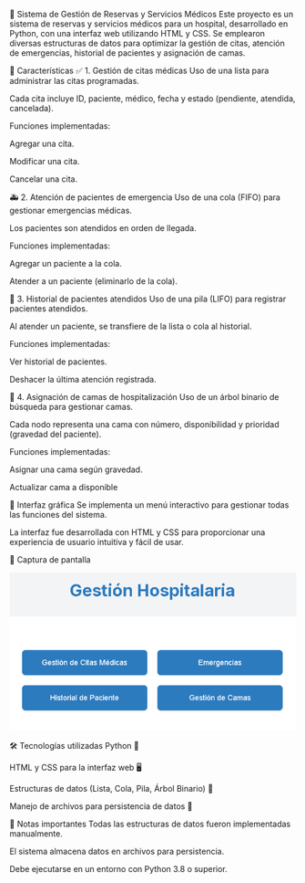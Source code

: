 🏥 Sistema de Gestión de Reservas y Servicios Médicos
Este proyecto es un sistema de reservas y servicios médicos para un hospital, desarrollado en Python, con una interfaz web utilizando HTML y CSS. Se emplearon diversas estructuras de datos para optimizar la gestión de citas, atención de emergencias, historial de pacientes y asignación de camas.

📌 Características
✅ 1. Gestión de citas médicas
Uso de una lista para administrar las citas programadas.

Cada cita incluye ID, paciente, médico, fecha y estado (pendiente, atendida, cancelada).

Funciones implementadas:

Agregar una cita.

Modificar una cita.

Cancelar una cita.

🚑 2. Atención de pacientes de emergencia
Uso de una cola (FIFO) para gestionar emergencias médicas.

Los pacientes son atendidos en orden de llegada.

Funciones implementadas:

Agregar un paciente a la cola.

Atender a un paciente (eliminarlo de la cola).

📜 3. Historial de pacientes atendidos
Uso de una pila (LIFO) para registrar pacientes atendidos.

Al atender un paciente, se transfiere de la lista o cola al historial.

Funciones implementadas:

Ver historial de pacientes.

Deshacer la última atención registrada.

🏨 4. Asignación de camas de hospitalización
Uso de un árbol binario de búsqueda para gestionar camas.

Cada nodo representa una cama con número, disponibilidad y prioridad (gravedad del paciente).

Funciones implementadas:

Asignar una cama según gravedad.

Actualizar cama a disponible

🎨 Interfaz gráfica
Se implementa un menú interactivo para gestionar todas las funciones del sistema.

La interfaz fue desarrollada con HTML y CSS para proporcionar una experiencia de usuario intuitiva y fácil de usar.

📸 Captura de pantalla

![Menú del sistema](https://github.com/exequiel-exe/Gestion_Hospitalaria-Proyecto-/blob/main/images/Captura_de_Menu.png?raw=true)



🛠 Tecnologías utilizadas
Python 🐍

HTML y CSS para la interfaz web 🖥️

Estructuras de datos (Lista, Cola, Pila, Árbol Binario) 📂

Manejo de archivos para persistencia de datos 📄

📢 Notas importantes
Todas las estructuras de datos fueron implementadas manualmente.

El sistema almacena datos en archivos para persistencia.

Debe ejecutarse en un entorno con Python 3.8 o superior.
